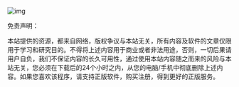 ![img](https://i.imgur.com/VKP2pr3.png)

免责声明：

本站提供的资源，都来自网络，版权争议与本站无关，所有内容及软件的文章仅限用于学习和研究目的。不得将上述内容用于商业或者非法用途，否则，一切后果请用户自负，我们不保证内容的长久可用性，通过使用本站内容随之而来的风险与本站无关，您必须在下载后的24个小时之内，从您的电脑/手机中彻底删除上述内容。如果您喜欢该程序，请支持正版软件，购买注册，得到更好的正版服务。
